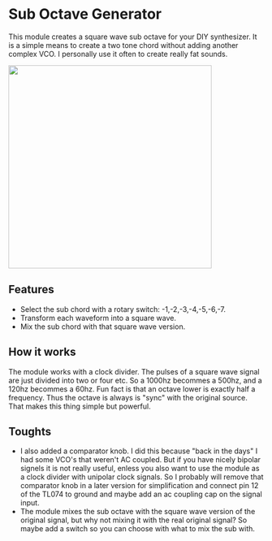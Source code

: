 # Sub Octave Generator
This module creates a square wave sub octave for your DIY synthesizer. It is a simple means to create a two tone chord without adding another complex VCO. I personally use it often to create really fat sounds. 

<img src="https://raw.githubusercontent.com/PierreIsCoding/sdiy/main/Sub_Octave/images/20210829_091935.jpg" width="400" />

## Features
* Select the sub chord with a rotary switch: -1,-2,-3,-4,-5,-6,-7.
* Transform each waveform into a square wave.
* Mix the sub chord with that square wave version.

## How it works
The module works with a clock divider. The pulses of a square wave signal are just divided into two or four etc. So a 1000hz becommes a 500hz, and a 120hz becommes a 60hz. Fun fact is that an octave lower is exactly half a frequency. Thus the octave is always is "sync" with the original source. That makes this thing simple but powerful.

## Toughts
* I also added a comparator knob. I did this because "back in the days" I had some VCO's that weren't AC coupled. But if you have nicely bipolar signels it is not really useful, enless you also want to use the module as a clock divider with unipolar clock signals. So I probably will remove that comparator knob in a later version for simplification and connect pin 12 of the TL074 to ground and maybe add an ac coupling cap on the signal input.
* The module mixes the sub octave with the square wave version of the original signal, but why not mixing it with the real original signal? So maybe add a switch so you can choose with what to mix the sub with.




